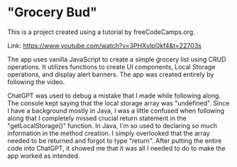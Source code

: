 # "Grocery Bud"

This is a project created using a tutorial by freeCodeCamps.org.

Link:
https://www.youtube.com/watch?v=3PHXvlpOkf4&t=22703s

The app uses vanilla JavaScript to create a simple grocery list using CRUD operations. It utilizes functions to create UI components, Local Storage operations, and display alert banners. The app was created entirely by following the video.

ChatGPT was used to debug a mistake that I made while following along. The console kept saying that the local storage array was "undefined". Since I have a background mostly in Java, I was a little confused when following along that I completely missed crucial return statement in the "getLocalStorage()" function. In Java, I'm so used to declaring so much information in the method creation. I simply overlooked that the array needed to be returned and forgot to type "return". After putting the entire code into ChatGPT, it showed me that it was all I needed to do to make the app worked as intended.
